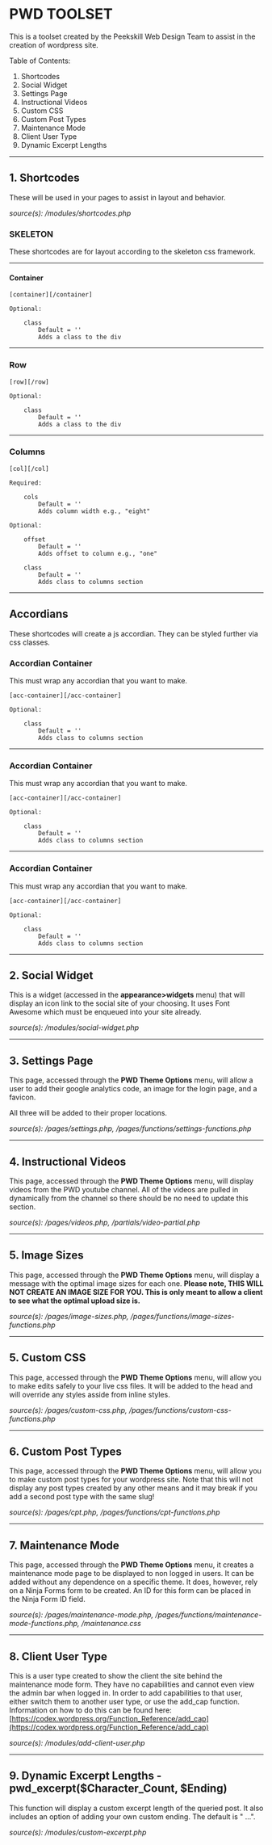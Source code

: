 # PWD TOOLSET

This is a toolset created by the Peekskill Web Design Team to assist in the creation of wordpress site.

Table of Contents:

1. Shortcodes
2. Social Widget
3. Settings Page
4. Instructional Videos
5. Custom CSS
6. Custom Post Types
7. Maintenance Mode
8. Client User Type
9. Dynamic Excerpt Lengths

____________________________________________________
## 1. Shortcodes

These will be used in your pages to assist in layout and behavior.

*source(s): /modules/shortcodes.php*


### SKELETON

These shortcodes are for layout according to the skeleton css framework.

_____________________________________________________


#### Container

	[container][/container]

	Optional:

		class 
			Default = ''
			Adds a class to the div

----------------------------------------------------

### Row

	[row][/row]

	Optional:

		class 
			Default = ''
			Adds a class to the div

----------------------------------------------------

### Columns

	[col][/col]

	Required:

		cols
			Default = ''
			Adds column width e.g., "eight"

	Optional:

		offset
			Default = ''
			Adds offset to column e.g., "one"

		class
			Default = ''
			Adds class to columns section
----------------------------------------------------

## Accordians

These shortcodes will create a js accordian. They can be styled further via css classes.


### Accordian Container

This must wrap any accordian that you want to make.

	[acc-container][/acc-container]

	Optional:

		class
			Default = ''
			Adds class to columns section
----------------------------------------------------

### Accordian Container

This must wrap any accordian that you want to make.

	[acc-container][/acc-container]

	Optional:

		class
			Default = ''
			Adds class to columns section
----------------------------------------------------

### Accordian Container

This must wrap any accordian that you want to make.

	[acc-container][/acc-container]

	Optional:

		class
			Default = ''
			Adds class to columns section
----------------------------------------------------

## 2. Social Widget

This is a widget (accessed in the **appearance>widgets** menu) that will display an icon link to the social site of your choosing. It uses Font Awesome which must be enqueued into your site already.

*source(s): /modules/social-widget.php*

____________________________________________________

## 3. Settings Page

This page, accessed through the **PWD Theme Options** menu, will allow a user to add their google analytics code, an image for the login page, and a favicon.

All three will be added to their proper locations.

*source(s): /pages/settings.php, /pages/functions/settings-functions.php*

___________________________________________________

## 4. Instructional Videos

This page, accessed through the **PWD Theme Options** menu, will display videos from the PWD youtube channel. All of the videos are pulled in dynamically from the channel so there should be no need to update this section.

*source(s): /pages/videos.php, /partials/video-partial.php*

____________________________________________________

## 5. Image Sizes

This page, accessed through the **PWD Theme Options** menu, will display a message with the optimal image sizes for each one. **Please note, THIS WILL NOT CREATE AN IMAGE SIZE FOR YOU. This is only meant to allow a client to see what the optimal upload size is.**

*source(s): /pages/image-sizes.php, /pages/functions/image-sizes-functions.php*

____________________________________________________

## 5. Custom CSS

This page, accessed through the **PWD Theme Options** menu, will allow you to make edits safely to your live css files. It will be added to the head and will override any styles asside from inline styles.

*source(s): /pages/custom-css.php, /pages/functions/custom-css-functions.php*

_____________________________________________________

## 6. Custom Post Types

This page, accessed through the **PWD Theme Options** menu, will allow you to make custom post types for your wordpress site. Note that this will not display any post types created by any other means and it may break if you add a second post type with the same slug!

*source(s): /pages/cpt.php, /pages/functions/cpt-functions.php*
_____________________________________________________

## 7. Maintenance Mode

This page, accessed through the **PWD Theme Options** menu, it creates a maintenance mode page to be displayed to non logged in users. It can be added without any dependence on a specific theme. It does, however, rely on a Ninja Forms form to be created. An ID for this form can be placed in the Ninja Form ID field.

*source(s): /pages/maintenance-mode.php, /pages/functions/maintenance-mode-functions.php, /maintenance.css*

_____________________________________________________

## 8. Client User Type

This is a user type created to show the client the site behind the maintenance mode form. They have no capabilities and cannot even view the admin bar when logged in. In order to add capabilities to that user, either switch them to another user type, or use the add_cap function. Information on how to do this can be found here: [https://codex.wordpress.org/Function_Reference/add_cap](https://codex.wordpress.org/Function_Reference/add_cap)

*source(s): /modules/add-client-user.php*

______________________________________________________

## 9. Dynamic Excerpt Lengths - pwd_excerpt($Character_Count, $Ending)

This function will display a custom excerpt length of the queried post. It also includes an option of adding your own custom ending. The default is " ...".

*source(s): /modules/custom-excerpt.php*





